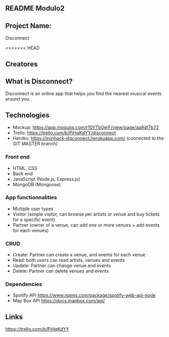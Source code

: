 ## README Modulo2

## Project Name: 
Disconnect

<<<<<<< HEAD
## Creatores

## What is Disconnect?
Disconnect is an online app that helps you find the nearest musical events around you.

## Technologies
- Mockup: https://app.moqups.com/r10YTb0erF/view/page/aa9df7b72
- Trello: https://trello.com/b/PiHqKdYY/disconnect
- Heroku: https://ironhack-disconnect.herokuapp.com/ (connected to the GIT MASTER branch)

### Front end
- HTML, CSS
- Back end
- JavaScript (Node.js, Express.js)
- MongoDB (Mongoose)

### App functionnalities
- Multiple user types
- Visitor (simple visitor, can browse per artists or venue and buy tickets for a specific event)
- Partner (owner of a venue, can add one or more venues + add events for each venues)

### CRUD
- Create: Partner can create a venue, and events for each venue
- Read: both users can read artists, venues and events
- Update: Partner can change venue and events
- Delete: Partner can delete venues and events

### Dependencies
- Spotify API https://www.npmjs.com/package/spotify-web-api-node
- Map Box API https://docs.mapbox.com/api/


## Links

https://trello.com/b/PiHqKdYY